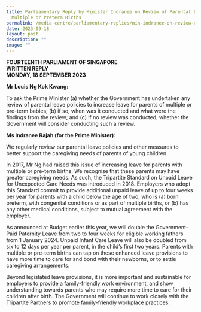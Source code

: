 ```yaml
---
title: Parliamentary Reply by Minister Indranee on Review of Parental Leave for
  Multiple or Preterm Births
permalink: /media-centre/parliamentary-replies/min-indranee-on-review-of-pl-for-multiple-or-preterm-births/
date: 2023-09-18
layout: post
description: ""
image: ""
---
```

**FOURTEENTH PARLIAMENT OF SINGAPORE**  
**WRITTEN REPLY**  
**MONDAY, 18 SEPTEMBER 2023**

**Mr Louis Ng Kok Kwang:**
 
To ask the Prime Minister (a) whether the Government has undertaken any review of parental leave policies to increase leave for parents of multiple or pre-term babies; (b) if so, when was it conducted and what were the findings from the review; and (c) if no review was conducted, whether the Government will consider conducting such a review.

**Ms Indranee Rajah (for the Prime Minister):**  

We regularly review our parental leave policies and other measures to better support the caregiving needs of parents of young children.

In 2017, Mr Ng had raised this issue of increasing leave for parents with multiple or pre-term births. We recognise that these parents may have greater
caregiving needs. As such, the Tripartite Standard on Unpaid Leave for Unexpected Care Needs was introduced in 2018. Employers who adopt this
Standard commit to provide additional unpaid leave of up to four weeks per year for parents with a child below the age of two, who is (a) born preterm, with
congenital conditions or as part of multiple births, or (b) has any other medical conditions, subject to mutual agreement with the employer.

As announced at Budget earlier this year, we will double the Government-Paid Paternity Leave from two to four weeks for eligible working fathers from 1 January 2024. Unpaid Infant Care Leave will also be doubled from six to 12 days per year per parent, in the child’s first two years. Parents with multiple or pre-term births can tap on these enhanced leave provisions to have more time to care for and bond with their newborns, or to settle caregiving arrangements.

Beyond legislated leave provisions, it is more important and sustainable for employers to provide a family-friendly work environment, and show
understanding towards parents who may require more time to care for their children after birth. The Government will continue to work closely with the
Tripartite Partners to promote family-friendly workplace practices.